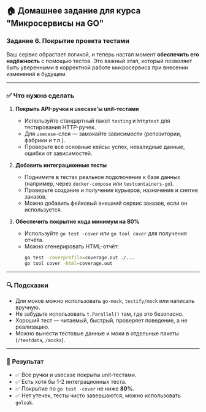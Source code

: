 ## 🏠 Домашнее задание для курса "Микросервисы на GO"

### Задание 6. Покрытие проекта тестами

Ваш сервис обрастает логикой, и теперь настал момент **обеспечить его надёжность** с помощью тестов. Это важный этап, который позволяет быть уверенными в корректной работе микросервиса при внесении изменений в будущем.

---

### ✅ Что нужно сделать

1. **Покрыть API-ручки и usecase'ы unit-тестами**
   - Используйте стандартный пакет `testing` и `httptest` для тестирования HTTP-ручек.
   - Для `usecase`-слоя — замокайте зависимости (репозитории, фабрики и т.п.).
   - Проверьте все основные кейсы: успех, невалидные данные, ошибки от зависимостей.

2. **Добавить интеграционные тесты**
   - Поднимите в тестах реальное подключение к базе данных (например, через `docker-compose` или `testcontainers-go`).
   - Проверьте создание и получение курьеров, назначение и снятие заказов.
   - Можно добавить фейковый внешний сервис заказов, если он используется.

3. **Обеспечить покрытие кода минимум на 80%**
   - Используйте `go test -cover` или `go tool cover` для получения отчёта.
   - Можно сгенерировать HTML-отчёт:
     ```bash
     go test -coverprofile=coverage.out ./...
     go tool cover -html=coverage.out
     ```

---

### 🔍 Подсказки

- Для моков можно использовать `go-mock`, `testify/mock` или написать вручную.
- Не забудьте использовать `t.Parallel()` там, где это безопасно.
- Хороший тест — читаемый, быстрый, проверяет поведение, а не реализацию.
- Можно вынести тестовые данные и моки в отдельные пакеты (`/testdata`, `/mocks`).

---

### 🧪 Результат

- ✅ Все ручки и usecase покрыты unit-тестами.
- ✅ Есть хотя бы 1-2 интеграционных теста.
- ✅ Покрытие по `go test -cover` не ниже **80%**.
- ✅ Нет утечек, тесты чисто завершаются, можно использовать `goleak`.

